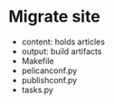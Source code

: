 # Migrate site

- content: holds articles
- output: build artifacts
- Makefile
- pelicanconf.py
- publishconf.py
- tasks.py
